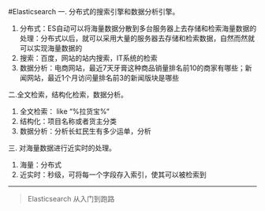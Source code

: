 #Elasticsearch
一.   分布式的搜索引擎和数据分析引擎。
1. 分布式：ES自动可以将海量数据分散到多台服务器上去存储和检索海量数据的处理：分布式以后，就可以采用大量的服务器去存储和检索数据，自然而然就可以实现海量数据的
2. 搜索：百度，网站的站内搜索，IT系统的检索
3. 数据分析：电商网站，最近7天牙膏这种商品销量排名前10的商家有哪些；新闻网站，最近1个月访问量排名前3的新闻版块是哪些
   
二.全文检索，结构化检索，数据分析。
1. 全文检索： like “%拉货宝%“
2. 结构化：项目名称或者货主分类
3. 数据分析：分析长虹民生有多少运单，分析
   
三.   对海量数据进行近实时的处理。
1. 海量：分布式
2. 近实时：秒级，可将每一个字段存入索引，使其可以被检索到


---

>Elasticsearch 从入门到跑路